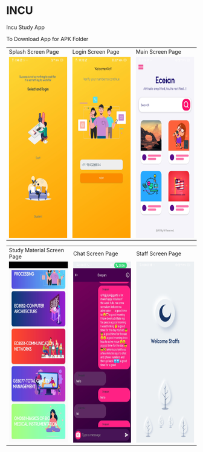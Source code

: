 # INCU
Incu Study  App

To Download App for
APK Folder
<table>
  <tr>
    <td>Splash Screen Page</td>
     <td>Login Screen Page</td>
     <td>Main Screen Page</td>
  </tr>
  <tr>
     <td><img src="pics/login.jpg" width=270 height=480></td>
    <td><img src="pics/stud.jpg" width=270 height=480></td>
    <td><img src="pics/main.jpg" width=270 height=480></td>
  </tr>
 </table>
 <table>
  <tr>
      <td>Study Material Screen Page</td>
       <td>Chat Screen Page</td>
        <td>Staff Screen Page</td>
  </tr>
  <tr>
     <td><img src="pics/study.jpg" width=270 height=480></td>
    <td><img src="pics/chat.jpg" width=270 height=480></td>
    <td><img src="pics/staff.jpg" width=270 height=480></td>
  </tr>
 </table>
 



